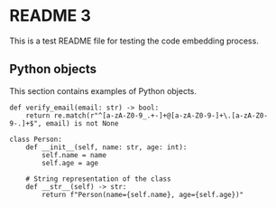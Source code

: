 # README 3

This is a test README file for testing the code embedding process.

## Python objects

This section contains examples of Python objects.

```python:tests/data/example_python_objects.py:o:verify_email
def verify_email(email: str) -> bool:
    return re.match(r"^[a-zA-Z0-9_.+-]+@[a-zA-Z0-9-]+\.[a-zA-Z0-9-.]+$", email) is not None
```

```python:tests/data/example_python_objects.py:o:Person
class Person:
    def __init__(self, name: str, age: int):
        self.name = name
        self.age = age

    # String representation of the class
    def __str__(self) -> str:
        return f"Person(name={self.name}, age={self.age})"
```
